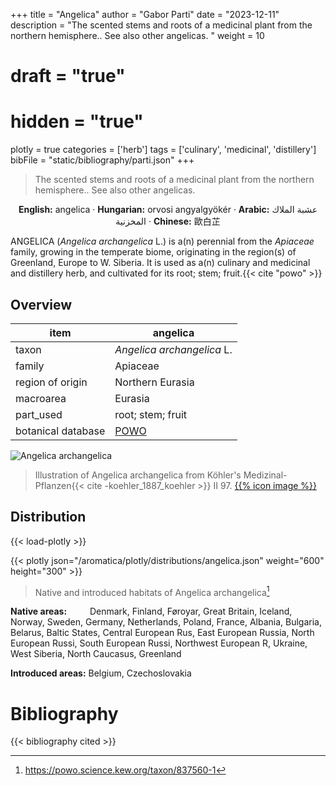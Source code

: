 +++
title = "Angelica"
author = "Gabor Parti"
date = "2023-12-11"
description = "The scented stems and roots of a medicinal plant from the northern hemisphere.. See also other angelicas. "
weight = 10
# draft = "true"
# hidden = "true"
plotly = true
categories = ['herb']
tags = ['culinary', 'medicinal', 'distillery']
bibFile = "static/bibliography/parti.json"
+++

>The scented stems and roots of a medicinal plant from the northern hemisphere.. See also other angelicas.  [<i class="fab fa-wikipedia-w"></i>](https://en.wikipedia.org/wiki/Angelica_archangelica)

<center>

**English:** angelica · **Hungarian:** orvosi angyalgyökér · **Arabic:** <span class="arabic-text" dir="rtl">عشبة الملاك المخزنية</span> · **Chinese:** <span class="traditional-chinese-text">歐白芷</span>

</center>

ANGELICA (*Angelica archangelica* L.) is a(n) perennial from the *Apiaceae* family, growing in the temperate biome, originating in the region(s) of Greenland, Europe to W. Siberia. It is used as a(n) culinary and medicinal and distillery herb, and cultivated for its root; stem; fruit.{{< cite "powo" >}}

## Overview

|       item       |                      angelica                     |
|------------------|---------------------------------------------------|
|       taxon      |             *Angelica archangelica* L.            |
|      family      |                      Apiaceae                     |
| region of origin |                  Northern Eurasia                 |
|     macroarea    |                      Eurasia                      |
|     part_used    |                 root; stem; fruit                 |
|botanical database|[POWO](https://powo.science.kew.org/taxon/837560-1)|

![Angelica archangelica](/images/illustrations/angelica.png?width=40rem "Illustration of Angelica archangelica from Köhler's Medizinal-Pflanzen")

>Illustration of Angelica archangelica from Köhler's Medizinal-Pflanzen{{< cite -koehler_1887_koehler >}} II 97. [{{% icon image %}}](https://www.biodiversitylibrary.org/item/10837#page/537/mode/1up)

## Distribution

{{< load-plotly >}}

{{< plotly json="/aromatica/plotly/distributions/angelica.json" weight="600" height="300" >}}

>Native and introduced habitats of Angelica archangelica[^powo]

[^powo]: https://powo.science.kew.org/taxon/837560-1

<p style="text-align:left;">

**Native areas:** &ensp; &ensp; &ensp; Denmark, Finland, Føroyar, Great Britain, Iceland, Norway, Sweden, Germany, Netherlands, Poland, France, Albania, Bulgaria, Belarus, Baltic States, Central European Rus, East European Russia, North European Russi, South European Russi, Northwest European R, Ukraine, West Siberia, North Caucasus, Greenland

**Introduced areas:** Belgium, Czechoslovakia

</p>



# Bibliography

{{< bibliography cited >}}

